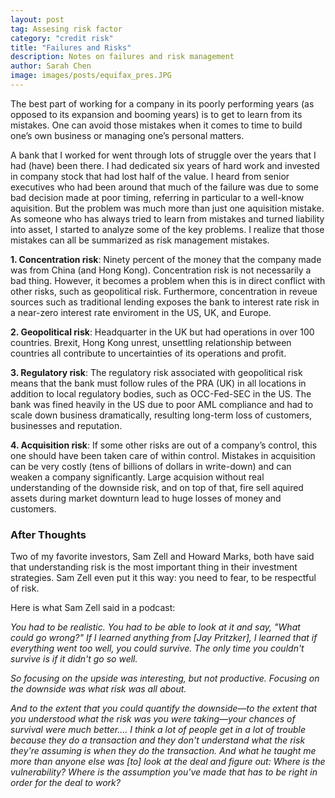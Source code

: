 ```yaml
---
layout: post
tag: Assesing risk factor
category: "credit risk"
title: "Failures and Risks"
description: Notes on failures and risk management
author: Sarah Chen
image: images/posts/equifax_pres.JPG
---
```


The best part of working for a company in its poorly performing years (as opposed to its expansion and booming years) is to get to learn from its mistakes.  One can avoid those mistakes when it comes to time to build one’s own business or managing one’s personal matters. 

A bank that I worked for went through lots of struggle over the years that I had (have) been there.  I had dedicated six years of hard work and invested in company stock that had lost half of the value.  I heard from senior executives who had been around that much of the failure was due to some bad decision made at poor timing, referring in particular to a well-know aquisition.  But the problem was much more than just one aquisition mistake.  As someone who has always tried to learn from mistakes and turned liability into asset, I started to analyze some of the key problems.  I realize that those mistakes can all be summarized as risk management mistakes.  

**1.	Concentration risk**:  Ninety percent of the money that the company made was from China (and Hong Kong).   Concentration risk is not necessarily a bad thing.   However, it becomes a problem when this is in direct conflict with other risks, such as geopolitical risk.  Furthermore, concentration in reveue sources such as traditional lending exposes the bank to interest rate risk in a near-zero interest rate enviroment in the US, UK, and Europe. 

**2.	Geopolitical risk**:  Headquarter in the UK but had operations in over 100 countries.  Brexit, Hong Kong unrest, unsettling relationship between countries all contribute to uncertainties of its operations and profit. 

**3.	Regulatory risk**:  The regulatory risk associated with geopolitical risk means that the bank must follow rules of the PRA (UK) in all locations in addition to local regulatory bodies, such as OCC-Fed-SEC in the US.   The bank was fined heavily in the US due to poor AML compliance and had to scale down business dramatically, resulting long-term loss of customers, businesses and reputation.   

**4.	Acquisition risk**: If some other risks are out of a company’s control, this one should have been taken care of within control.  Mistakes in acquisition can be very costly (tens of billions of dollars in write-down) and can weaken a company significantly.  Large acquision without real understanding of the downside risk, and on top of that, fire sell aquired assets during market downturn lead to huge losses of money and customers.

### After Thoughts

Two of my favorite investors, Sam Zell and Howard Marks, both have said that understanding risk is the most important thing in their investment strategies.  Sam Zell even put it this way: you need to fear, to be respectful of risk. 

Here is what Sam Zell said in a podcast:

 *You had to be realistic. You had to be able to look at it and say, "What could go wrong?" If I learned anything from [Jay Pritzker], I learned that if everything went too well, you could survive. The only time you couldn't survive is if it didn't go so well.*

 *So focusing on the upside was interesting, but not productive. Focusing on the downside was what risk was all about.*

 *And to the extent that you could quantify the downside—to the extent that you understood what the risk was you were taking—your chances of  survival were much better.... I think a lot of people get in a lot of trouble because they do a transaction and they don't understand what the  risk they're assuming is when they do the transaction. And what he taught me more than anyone else was [to] look at the deal and figure out:  Where is the vulnerability? Where is the assumption you've made that has to be right in order for the deal to work?*